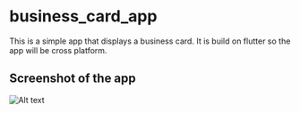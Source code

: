 # business_card_app
This is a simple app that displays a business card. It is build on flutter so the app will be cross platform.
## Screenshot of the app
![Alt text](https://i.ibb.co/wMDh7Wz/image.png "Android Screenshot")
